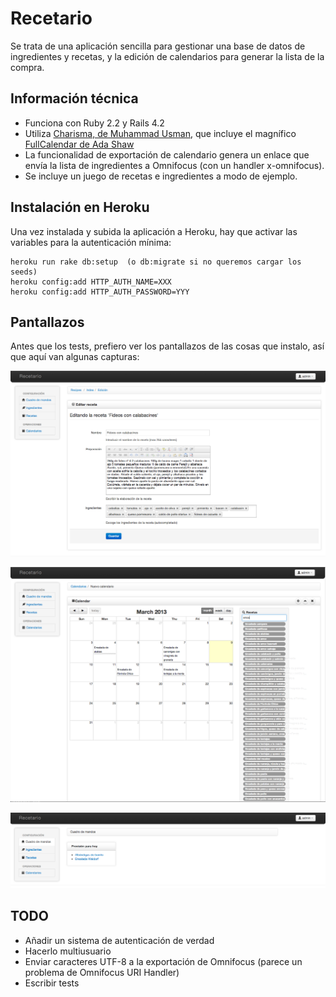 Recetario
=========

Se trata de una aplicación sencilla para gestionar una base de datos de ingredientes y recetas, y la edición de calendarios para generar la lista de la compra.

Información técnica
-------------------

* Funciona con Ruby 2.2 y Rails 4.2
* Utiliza [Charisma, de Muhammad Usman](http://usman.it/themes/charisma/), que incluye el magnífico [FullCalendar de Ada Shaw](http://arshaw.com/fullcalendar/)
* La funcionalidad de exportación de calendario genera un enlace que envía la lista de ingredientes a Omnifocus (con un handler x-omnifocus).
* Se incluye un juego de recetas e ingredientes a modo de ejemplo.


Instalación en Heroku
---------------------

Una vez instalada y subida la aplicación a Heroku, hay que activar las variables para la autenticación mínima:

    heroku run rake db:setup  (o db:migrate si no queremos cargar los seeds)
    heroku config:add HTTP_AUTH_NAME=XXX
    heroku config:add HTTP_AUTH_PASSWORD=YYY

Pantallazos
-----------

Antes que los tests, prefiero ver los pantallazos de las cosas que instalo, así que aquí van algunas capturas:

![Edición de recetas](https://github.com/pantulis/recetario/blob/master/doc/screenshots/edicion_receta.png?raw=true "Edición de recetas")

![Edición de calendario](https://github.com/pantulis/recetario/blob/master/doc/screenshots/edicion_calendario.png?raw=true "Edición del calendario")

![Cuadro de mandos](https://github.com/pantulis/recetario/blob/master/doc/screenshots/panel_control.png?raw=true "¿Qué hay hoy para comer?")


TODO
----

* Añadir un sistema de autenticación de verdad
* Hacerlo multiusuario
* Enviar caracteres UTF-8 a la exportación de Omnifocus (parece un problema de Omnifocus URI Handler)
* Escribir tests

